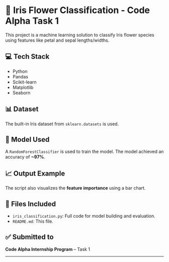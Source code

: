 # 🌸 Iris Flower Classification - Code Alpha Task 1

This project is a machine learning solution to classify Iris flower species using features like petal and sepal lengths/widths.

## 💻 Tech Stack
- Python
- Pandas
- Scikit-learn
- Matplotlib
- Seaborn

## 📊 Dataset
The built-in Iris dataset from `sklearn.datasets` is used.

## 🧠 Model Used
A `RandomForestClassifier` is used to train the model. The model achieved an accuracy of **~97%**.

## 📈 Output Example
The script also visualizes the **feature importance** using a bar chart.

## 📁 Files Included
- `iris_classification.py`: Full code for model building and evaluation.
- `README.md`: This file.

## ✅ Submitted to
**Code Alpha Internship Program** – Task 1

---